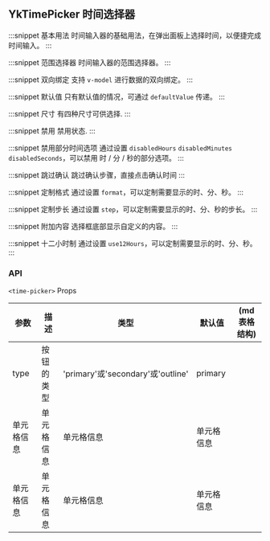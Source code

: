 ## YkTimePicker 时间选择器

:::snippet
基本用法
时间输入器的基础用法，在弹出面板上选择时间，以便捷完成时间输入。
<BasicTimePicker/>
:::

:::snippet
范围选择器
时间输入器的范围选择器。
<BasicTimePicker/>
:::

:::snippet
双向绑定
支持 `v-model` 进行数据的双向绑定。
<DoubleBind/>
:::

:::snippet
默认值
只有默认值的情况，可通过 `defaultValue` 传递。
<DefaultValue/>
:::

:::snippet
尺寸
有四种尺寸可供选择.
<SizeChoice/>
:::

:::snippet
禁用
禁用状态.
<BasicTimePicker/>
:::

:::snippet
禁用部分时间选项
通过设置 `disabledHours` `disabledMinutes` `disabledSeconds`，可以禁用 时 / 分 / 秒的部分选项。
<BasicTimePicker/>
:::

:::snippet
跳过确认
跳过确认步骤，直接点击确认时间
<BasicTimePicker/>
:::

:::snippet
定制格式
通过设置 `format`，可以定制需要显示的时、分、秒。
<BasicTimePicker/>
:::

:::snippet
定制步长
通过设置 `step`，可以定制需要显示的时、分、秒的步长。
<BasicTimePicker/>
:::

:::snippet
附加内容
选择框底部显示自定义的内容。
<BasicTimePicker/>
:::

:::snippet
十二小时制
通过设置 `use12Hours`，可以定制需要显示的时、分、秒。
<BasicTimePicker/>
:::

### API

`<time-picker>` Props

| 参数       | 描述       | 类型                              | 默认值     | (md 表格结构) |
| ---------- | ---------- | --------------------------------- | ---------- | ------------- |
| type       | 按钮的类型 | 'primary'或'secondary'或'outline' | primary    |
| 单元格信息 | 单元格信息 | 单元格信息                        | 单元格信息 |
| 单元格信息 | 单元格信息 | 单元格信息                        | 单元格信息 |
